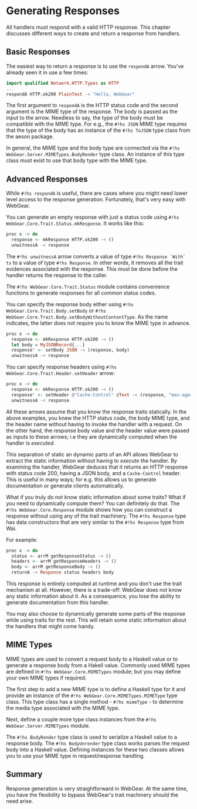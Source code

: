 # Generating Responses
All handlers must respond with a valid HTTP response. This chapter discusses different ways to create and return a
response from handlers.

## Basic Responses
The easiest way to return a response is to use the `respondA` arrow. You've already seen it in use a few times:

```haskell
import qualified Network.HTTP.Types as HTTP
...
respondA HTTP.ok200 PlainText -< "Hello, WebGear"
```

The first argument to `respondA` is the HTTP status code and the second argument is the MIME type of the response.  The
body is passed as the input to the arrow. Needless to say, the type of the body must be compatible with the MIME
type. For e.g., the `#!hs JSON` MIME type requires that the type of the body has an instance of the `#!hs ToJSON` type
class from the aeson package.

In general, the MIME type and the body type are connected via the `#!hs WebGear.Server.MIMETypes.BodyRender` type
class. An instance of this type class must exist to use that body type with the MIME type.

## Advanced Responses
While `#!hs respondA` is useful, there are cases where you might need lower level access to the response
generation. Fortunately, that's very easy with WebGear.

You can generate an empty response with just a status code using `#!hs WebGear.Core.Trait.Status.mkResponse`. It works
like this:

```haskell
proc x -> do
  response <- mkResponse HTTP.ok200 -< ()
  unwitnessA -< response
```

The `#!hs unwitnessA` arrow converts a value of type ``#!hs Response `With` ts`` to a value of type `#!hs Response`. In
other words, it removes all the trait evidences associated with the response. This must be done before the handler
returns the response to the caller.

The `#!hs WebGear.Core.Trait.Status` module contains convenience functions to generate responses for all common status
codes.

You can specify the response body either using `#!hs WebGear.Core.Trait.Body.setBody` or  `#!hs
WebGear.Core.Trait.Body.setBodyWithoutContentType`. As the name indicates, the latter does not require you to know the
MIME type in advance.

```haskell
proc x -> do
  response <- mkResponse HTTP.ok200 -< ()
  let body = MyJSONRecord{...}
  response' <- setBody JSON -< (response, body)
  unwitnessA -< response
```

You can specify response headers using `#!hs WebGear.Core.Trait.Header.setHeader` arrow:

```haskell
proc x -> do
  response <- mkResponse HTTP.ok200 -< ()
  response' <- setHeader @"Cache-Control" @Text -< (response, "max-age=180")
  unwitnessA -< response
```

All these arrows assume that you know the response traits statically. In the above examples, you knew the HTTP status
code, the body MIME type, and the header name without having to invoke the handler with a request. On the other hand,
the response body value and the header value were passed as inputs to these arrows; i.e they are dynamically computed
when the handler is *executed*.

This separation of static an dynamic parts of an API allows WebGear to extract the static information without having to
*execute* the handler. By examining the handler, WebGear deduces that it returns an HTTP response with status code 200,
having a JSON body, and a `Cache-Control` header. This is useful in many ways; for e.g. this allows us to generate
documentation or generate clients automatically.

What if you truly do not know static information about some traits? What if you need to dynamically compute them? You
can definitely do that. The `#!hs WebGear.Core.Response` module shows how you can construct a response without using any
of the trait machinery. The `#!hs Response` type has data constructors that are very similar to the `#!hs Response` type
from Wai. 

For example:

```haskell
proc x -> do
  status <- arrM getResponseStatus -< ()
  headers <- arrM getResponseHeaders -< ()
  body <- arrM getResponseBody -< ()
  returnA -< Response status headers body
```

This response is entirely computed at runtime and you don't use the trait mechanism at all. However, there is a
trade-off: WebGear does not know any static information about it. As a consequence, you lose the ability to generate
documentation from this handler.

You may also choose to dynamically generate some parts of the response while using traits for the rest. This will retain
some static information about the handlers that might come handy.

## MIME Types
MIME types are used to convert a request body to a Haskell value or to generate a response body from a Hakell
value. Commonly used MIME types are defined in `#!hs WebGear.Core.MIMETypes` module; but you may define your own MIME
types if required.

The first step to add a new MIME type is to define a Haskell type for it and provide an instance of the `#!hs
WebGear.Core.MIMETypes.MIMEType` type class. This type class has a single method - `#!hs mimeType` - to determine the
media type associated with the MIME type.

Next, define a couple more type class instances from the `#!hs WebGear.Server.MIMETypes` module.

The `#!hs BodyRender` type class is used to serialize a Haskell value to a response body. The `#!hs BodyUnrender` type
class works parses the request body into a Haskell value. Defining instances for these two classes allows you to use
your MIME type in request/response handling.

## Summary
Response generation is very straightforward in WebGear. At the same time, you have the flexibility to bypass WebGear's
trait machinery should the need arise.
